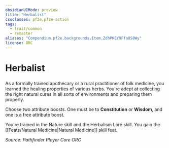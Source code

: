 ```yaml
---
obsidianUIMode: preview
title: "Herbalist"
cssclasses: pf2e,pf2e-action
tags:
  - trait/common
  - remaster
aliases: "Compendium.pf2e.backgrounds.Item.ZdhPKEY9FfaOS8Wy"
license: ORC
---
```

# Herbalist

### 






As a formally trained apothecary or a rural practitioner of folk medicine, you learned the healing properties of various herbs. You're adept at collecting the right natural cures in all sorts of environments and preparing them properly.

Choose two attribute boosts. One must be to **Constitution** or **Wisdom**, and one is a free attribute boost.

You're trained in the Nature skill and the Herbalism Lore skill. You gain the [[Feats/Natural Medicine|Natural Medicine]] skill feat.

*Source: Pathfinder Player Core*
*ORC*